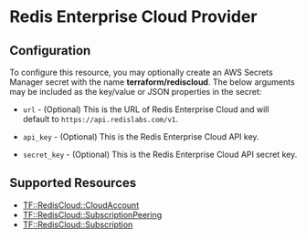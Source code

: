# Redis Enterprise Cloud Provider

## Configuration

To configure this resource, you may optionally create an AWS Secrets Manager secret with the name **terraform/rediscloud**. The below arguments may be included as the key/value or JSON properties in the secret:

* `url` - (Optional) This is the URL of Redis Enterprise Cloud and will default to `https://api.redislabs.com/v1`. 

* `api_key` - (Optional) This is the Redis Enterprise Cloud API key.

* `secret_key` - (Optional) This is the Redis Enterprise Cloud API secret key.


## Supported Resources

* [TF::RedisCloud::CloudAccount](../resources/rediscloud/TF-RedisCloud-CloudAccount/docs/README.md)
* [TF::RedisCloud::SubscriptionPeering](../resources/rediscloud/TF-RedisCloud-SubscriptionPeering/docs/README.md)
* [TF::RedisCloud::Subscription](../resources/rediscloud/TF-RedisCloud-Subscription/docs/README.md)